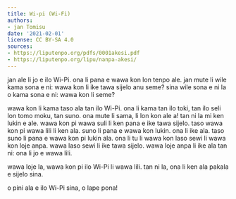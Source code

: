 ```yaml
---
title: Wi-pi (Wi-Fi)
authors:
- jan Tomisu
date: '2021-02-01'
license: CC BY-SA 4.0
sources:
- https://liputenpo.org/pdfs/0001akesi.pdf
- https://liputenpo.org/lipu/nanpa-akesi/
---
```


jan ale li jo e ilo Wi-Pi. ona li pana e wawa kon lon tenpo ale. jan mute li wile kama sona e ni: wawa kon li ike tawa sijelo anu seme? sina wile sona e ni la o kama sona e ni: wawa kon li seme?

wawa kon li kama taso ala tan ilo Wi-Pi. ona li kama tan ilo toki, tan ilo seli lon tomo moku, tan suno. ona mute li sama, li lon kon ale a! tan ni la mi ken lukin e ale. wawa kon pi wawa suli li ken pana e ike tawa sijelo. taso wawa kon pi wawa lili li ken ala. suno li pana e wawa kon lukin. ona li ike ala. taso suno li pana e wawa kon pi lukin ala. ona li tu li wawa kon laso sewi li wawa kon loje anpa. wawa laso sewi li ike tawa sijelo. wawa loje anpa li ike ala tan ni: ona li jo e wawa lili.

wawa loje la, wawa kon pi ilo Wi-Pi li wawa lili. tan ni la, ona li ken ala pakala e sijelo sina.

o pini ala e ilo Wi-Pi sina, o lape pona!